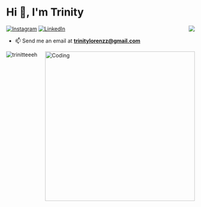 <h1 align="left">Hi 👋, I'm Trinity</h1>
<img align="right" src="https://i.pinimg.com/originals/a2/b4/ae/a2b4ae4ebabcd10ff10a1581366f6df2.gif"/>

[![Instagram](https://img.shields.io/badge/Instagram-%23E4405F.svg?logo=Instagram&logoColor=white)](https://instagram.com/trinitteeeh) [![LinkedIn](https://img.shields.io/badge/LinkedIn-%230077B5.svg?logo=linkedin&logoColor=white)](https://linkedin.com/in/trinityloren) 

- 📫 Send me an email at **trinitylorenzz@gmail.com**
<p><img align="left" src="https://github-readme-stats.vercel.app/api/top-langs?username=trinitteeeh&theme=gotham&hide_border=true&include_all_commits=true&count_private=true&layout=compact" alt="trinitteeeh" /></p>
<img align="right" alt="Coding" width="400" src="https://tenor.com/bUHIQ.gif"/>


